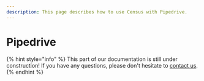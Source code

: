 ```yaml
---
description: This page describes how to use Census with Pipedrive.
---
```


# Pipedrive

{% hint style="info" %}
This part of our documentation is still under construction! If you have any questions, please don't hesitate to [contact us](mailto:support@getcensus.com).
{% endhint %}

